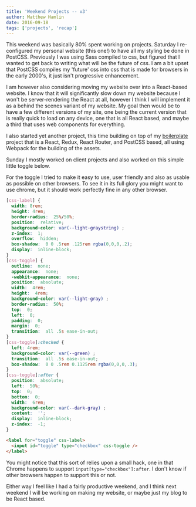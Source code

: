 ```yaml
---
title: 'Weekend Projects -- v3'
author: Matthew Hamlin
date: 2016-09-18
tags: ['projects', 'recap']
---
```


<p>
    This weekend was basically 80% spent working on projects. Saturday I re-configured my personal website (this one!) to have all my styling be done in PostCSS. Previously I was using Sass compiled to css, but figured that I wanted to get back to writing what will be the future of css. I am a bit upset that PostCSS compiles my 'future' css into css that is made for browsers in the early 2000's, it just isn't progressive enhancement.
</p>
<p>
    I am however also considering moving my website over into a React-based website. I know that it will significantly slow down my website because I won't be server-rendering the React at all, however I think I will implement it as a behind the scenes variant of my website. My goal then would be to have a few different versions of my site, one being the current version that is really quick to load on any device, one that is all React based, and maybe a third that uses web components for everything.
</p>
<p>
    I also started yet another project, this time building on top of my <a href="https://goexploring.today/boilerplate">boilerplate</a> project that is a React, Redux, React Router, and PostCSS based, all using Webpack for the building of the assets.
</p>
<p>
    Sunday I mostly worked on client projects and also worked on this simple little toggle below.
</p>
<p>
    For the toggle I tried to make it easy to use, user friendly and also as usable as possible on other browsers. To see it in its full glory you might want to use chrome, but it should work perfectly fine in any other browser.
</p>


```CSS
[css-label] {
  width: 8rem;
  height: 4rem;
  border-radius:  25%/50%;
  position:  relative;
  background-color: var(--light-graystring) ;
  z-index:  1;
  overflow:  hidden;
  box-shadow:  0 0 .5rem .125rem rgba(0,0,0,.2);
  display:  inline-block;
}
[css-toggle] {
  outline:  none;
  appearance:  none;
  -webkit-appearance:  none;
  position:  absolute;
  width:  4rem;
  height:  4rem;
  background-color: var(--light-gray) ;
  border-radius:  50%;
  top:  0;
  left:  0;
  padding:  0;
  margin:  0;
  transition:  all .5s ease-in-out;
}
[css-toggle]:checked {
  left: 4rem;
  background-color: var(--green) ;
  transition:  all .5s ease-in-out;
  box-shadow:  0 0 .5rem 0.1125rem rgba(0,0,0,.3);
}
[css-toggle]:after {
  position:  absolute;
  left:  50%;
  top:  0;
  bottom:  0;
  width:  6rem;
  background-color: var(--dark-gray) ;
  content:  '';
  display:  inline-block;
  z-index:  -1;
}
```

```HTML
<label for="toggle" css-label>
  <input id="toggle" type="checkbox" css-toggle />
</label>
```

<p>
    You might notice that this sort of relies upon a small hack, one in that Chrome happens to support <code class="inline-block">input[type="checkbox"]:after</code>. I don't know if other browsers happen to support this or not.
</p>
<p>
    Either way I feel like I had a fairly productive weekend, and I think next weekend I will be working on making my website, or maybe just my blog to be React based.
</p>
